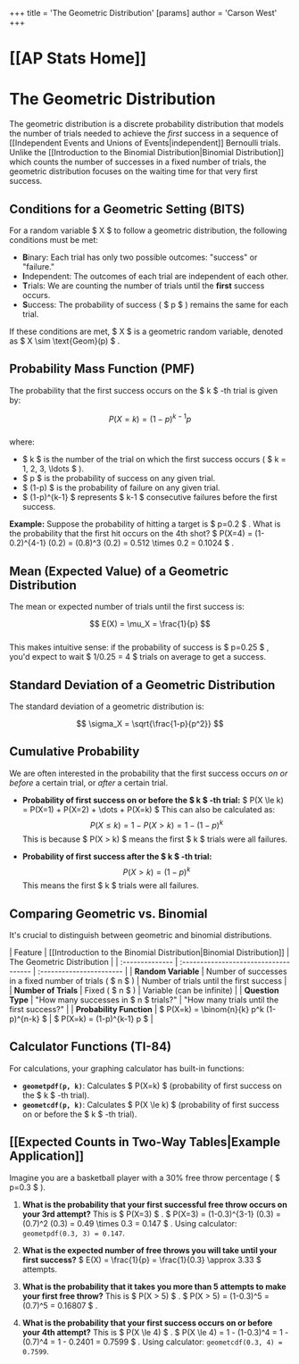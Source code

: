 +++
 title = 'The Geometric Distribution'
[params]
	author = 'Carson West'
+++
# [[AP Stats Home]]
# The Geometric Distribution

The geometric distribution is a discrete probability distribution that models the number of trials needed to achieve the *first* success in a sequence of [[Independent Events and Unions of Events|independent]] Bernoulli trials. Unlike the [[Introduction to the Binomial Distribution|Binomial Distribution]] which counts the number of successes in a fixed number of trials, the geometric distribution focuses on the waiting time for that very first success.

## Conditions for a Geometric Setting (BITS)

For a random variable  $ X $  to follow a geometric distribution, the following conditions must be met:

*   **B**inary: Each trial has only two possible outcomes: "success" or "failure."
*   **I**ndependent: The outcomes of each trial are independent of each other.
*   **T**rials: We are counting the number of trials until the **first** success occurs.
*   **S**uccess: The probability of success ( $ p $ ) remains the same for each trial.

If these conditions are met,  $ X $  is a geometric random variable, denoted as  $ X \sim \text{Geom}(p) $ .

## Probability Mass Function (PMF)

The probability that the first success occurs on the  $ k $ -th trial is given by:

 $$ P(X = k) = (1 - p)^{k-1} p $$  
where:
*    $ k $  is the number of the trial on which the first success occurs ( $ k = 1, 2, 3, \ldots $ ).
*    $ p $  is the probability of success on any given trial.
*    $ (1-p) $  is the probability of failure on any given trial.
*    $ (1-p)^{k-1} $  represents  $ k-1 $  consecutive failures before the first success.

**Example:**
Suppose the probability of hitting a target is  $ p=0.2 $ . What is the probability that the first hit occurs on the 4th shot?
 $ P(X=4) = (1-0.2)^{4-1} (0.2) = (0.8)^3 (0.2) = 0.512 \times 0.2 = 0.1024 $ .

## Mean (Expected Value) of a Geometric Distribution

The mean or expected number of trials until the first success is:

 $$ E(X) = \mu_X = \frac{1}{p} $$  
This makes intuitive sense: if the probability of success is  $ p=0.25 $ , you'd expect to wait  $ 1/0.25 = 4 $  trials on average to get a success.

## Standard Deviation of a Geometric Distribution

The standard deviation of a geometric distribution is:

 $$ \sigma_X = \sqrt{\frac{1-p}{p^2}} $$  
## Cumulative Probability

We are often interested in the probability that the first success occurs *on or before* a certain trial, or *after* a certain trial.

*   **Probability of first success on or before the  $ k $ -th trial:**
     $ P(X \le k) = P(X=1) + P(X=2) + \dots + P(X=k) $ 
    This can also be calculated as:
     $$ P(X \le k) = 1 - P(X > k) = 1 - (1-p)^k $$      This is because  $ P(X > k) $  means the first  $ k $  trials were all failures.

*   **Probability of first success after the  $ k $ -th trial:**
     $$ P(X > k) = (1-p)^k $$      This means the first  $ k $  trials were all failures.

## Comparing Geometric vs. Binomial

It's crucial to distinguish between geometric and binomial distributions.

| Feature         | [[Introduction to the Binomial Distribution|Binomial Distribution]] | The Geometric Distribution |
| :-------------- | :------------------------------------ | :----------------------- |
| **Random Variable** | Number of successes in a fixed number of trials ( $ n $ ) | Number of trials until the first success |
| **Number of Trials** | Fixed ( $ n $ )                           | Variable (can be infinite) |
| **Question Type** | "How many successes in  $ n $  trials?"    | "How many trials until the first success?" |
| **Probability Function** |  $ P(X=k) = \binom{n}{k} p^k (1-p)^{n-k} $  |  $ P(X=k) = (1-p)^{k-1} p $  |

## Calculator Functions (TI-84)

For calculations, your graphing calculator has built-in functions:

*   **`geometpdf(p, k)`**: Calculates  $ P(X=k) $  (probability of first success on the  $ k $ -th trial).
*   **`geometcdf(p, k)`**: Calculates  $ P(X \le k) $  (probability of first success on or before the  $ k $ -th trial).

## [[Expected Counts in Two-Way Tables|Example Application]]

Imagine you are a basketball player with a 30% free throw percentage ( $ p=0.3 $ ).

1.  **What is the probability that your first successful free throw occurs on your 3rd attempt?**
    This is  $ P(X=3) $ .
     $ P(X=3) = (1-0.3)^{3-1} (0.3) = (0.7)^2 (0.3) = 0.49 \times 0.3 = 0.147 $ .
    Using calculator: `geometpdf(0.3, 3) = 0.147`.

2.  **What is the expected number of free throws you will take until your first success?**
     $ E(X) = \frac{1}{p} = \frac{1}{0.3} \approx 3.33 $  attempts.

3.  **What is the probability that it takes you more than 5 attempts to make your first free throw?**
    This is  $ P(X > 5) $ .
     $ P(X > 5) = (1-0.3)^5 = (0.7)^5 = 0.16807 $ .

4.  **What is the probability that your first success occurs on or before your 4th attempt?**
    This is  $ P(X \le 4) $ .
     $ P(X \le 4) = 1 - (1-0.3)^4 = 1 - (0.7)^4 = 1 - 0.2401 = 0.7599 $ .
    Using calculator: `geometcdf(0.3, 4) = 0.7599`.